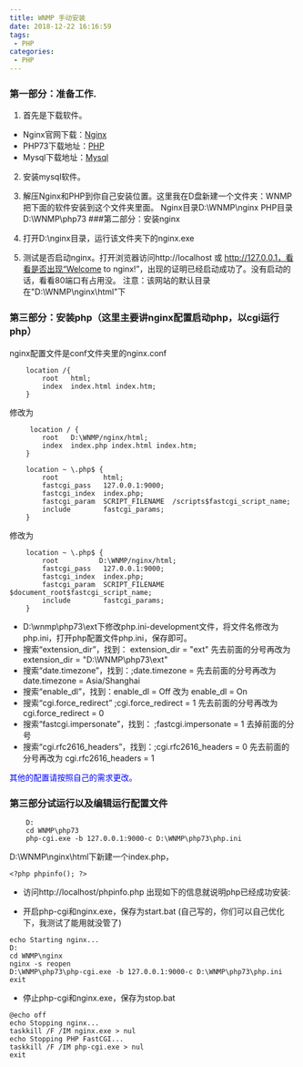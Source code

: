 ```yaml
---
title: WNMP 手动安装
date: 2018-12-22 16:16:59
tags:
 - PHP
categories: 
 - PHP
---
```


### 第一部分：准备工作.

1. 首先是下载软件。 

- Nginx官网下载：<a href="http://nginx.org/en/download.html">Nginx</a>
- PHP73下载地址：<a href="http://www.php.net/downloads.php">PHP</a>
- Mysql下载地址：<a href="http://www.mysql.com/downloads/mysql/">Mysql</a>
2. 安装mysql软件。
3. 解压Nginx和PHP到你自己安装位置。这里我在D盘新建一个文件夹：WNMP把下面的软件安装到这个文件夹里面。
    Nginx目录D:\WNMP\nginx
    PHP目录D:\WNMP\php73
###第二部分：安装nginx

1. 打开D:\nginx目录，运行该文件夹下的nginx.exe
2. 测试是否启动nginx。打开浏览器访问http://localhost 或 http://127.0.0.1，看看是否出现“Welcome to nginx!”，出现的证明已经启动成功了。没有启动的话，看看80端口有占用没。
注意：该网站的默认目录在"D:\WNMP\nginx\html"下

### 第三部分：安装php（这里主要讲nginx配置启动php，以cgi运行php）

nginx配置文件是conf文件夹里的nginx.conf
```
    location /{
        root   html;
        index  index.html index.htm;
    }
```
修改为
```
     location / {
        root   D:\WNMP/nginx/html;
        index  index.php index.html index.htm;
    }
```
```
    location ~ \.php$ {
        root           html;
        fastcgi_pass   127.0.0.1:9000;
        fastcgi_index  index.php;
        fastcgi_param  SCRIPT_FILENAME  /scripts$fastcgi_script_name;
        include        fastcgi_params;
    }
```
修改为
```
    location ~ \.php$ {
        root          D:\WNMP/nginx/html;
        fastcgi_pass   127.0.0.1:9000;
        fastcgi_index  index.php;
        fastcgi_param  SCRIPT_FILENAME  $document_root$fastcgi_script_name;
        include        fastcgi_params;
    }
```
 

-  D:\wnmp\php73\ext下修改php.ini-development文件，将文件名修改为php.ini，打开php配置文件php.ini，保存即可。
- 搜索“extension_dir”，找到： extension_dir = "ext" 先去前面的分号再改为 extension_dir = "D:\WNMP\php73\ext"
- 搜索“date.timezone”，找到：;date.timezone = 先去前面的分号再改为 date.timezone = Asia/Shanghai
- 搜索“enable_dl”，找到：enable_dl = Off 改为 enable_dl = On
- 搜索“cgi.force_redirect” ;cgi.force_redirect = 1 先去前面的分号再改为 cgi.force_redirect = 0
- 搜索“fastcgi.impersonate”，找到： ;fastcgi.impersonate = 1 去掉前面的分号
- 搜索“cgi.rfc2616_headers”，找到：;cgi.rfc2616_headers = 0 先去前面的分号再改为 cgi.rfc2616_headers = 1

<p style="color:blue;">其他的配置请按照自己的需求更改。</p>

### 第三部分试运行以及编辑运行配置文件
```
    D:
    cd WNMP\php73
    php-cgi.exe -b 127.0.0.1:9000-c D:\WNMP\php73\php.ini
```

D:\WNMP\nginx\html下新建一个index.php，
```
<?php phpinfo(); ?>
```
 
- 访问http://localhost/phpinfo.php
出现如下的信息就说明php已经成功安装:
* 开启php-cgi和nginx.exe，保存为start.bat (自己写的，你们可以自己优化下，我测试了能用就没管了)
```
echo Starting nginx...
D:
cd WNMP\nginx
nginx -s reopen
D:\WNMP\php73\php-cgi.exe -b 127.0.0.1:9000-c D:\WNMP\php73\php.ini
exit
```
* 停止php-cgi和nginx.exe，保存为stop.bat
```
@echo off
echo Stopping nginx...
taskkill /F /IM nginx.exe > nul
echo Stopping PHP FastCGI...
taskkill /F /IM php-cgi.exe > nul
exit
```